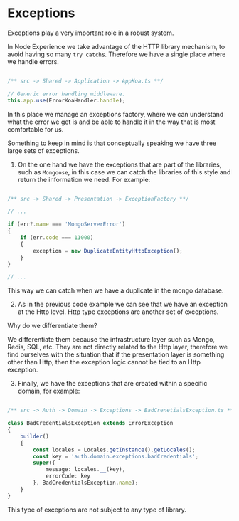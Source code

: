 # Exceptions

Exceptions play a very important role in a robust system.

In Node Experience we take advantage of the HTTP library mechanism, to avoid having so many `try catch`s. Therefore we have a single place where we handle errors.


```ts

/** src -> Shared -> Application -> AppKoa.ts **/

// Generic error handling middleware.
this.app.use(ErrorKoaHandler.handle);


```

In this place we manage an exceptions factory, where we can understand what the error we get is and be able to handle it in the way that is most comfortable for us.

Something to keep in mind is that conceptually speaking we have three large sets of exceptions.

1. On the one hand we have the exceptions that are part of the libraries, such as `Mongoose`, in this case we can catch the libraries of this style and return the information we need. For example:

```ts

/** src -> Shared -> Presentation -> ExceptionFactory **/

// ...

if (err?.name === 'MongoServerError')
{
    if (err.code === 11000)
    {
        exception = new DuplicateEntityHttpException();
    }
}

// ...

```

This way we can catch when we have a duplicate in the mongo database.

2. As in the previous code example we can see that we have an exception at the Http level. Http type exceptions are another set of exceptions.

Why do we differentiate them?

We differentiate them because the infrastructure layer such as Mongo, Redis, SQL, etc. They are not directly related to the Http layer, therefore we find ourselves with the situation that if the presentation layer is something other than Http, then the exception logic cannot be tied to an Http exception.

3. Finally, we have the exceptions that are created within a specific domain, for example:

```ts

/** src -> Auth -> Domain -> Exceptions -> BadCrenetialsException.ts **/

class BadCredentialsException extends ErrorException
{
    builder()
    {
        const locales = Locales.getInstance().getLocales();
        const key = 'auth.domain.exceptions.badCredentials';
        super({
            message: locales.__(key),
            errorCode: key
        }, BadCredentialsException.name);
    }
}

```

This type of exceptions are not subject to any type of library.
